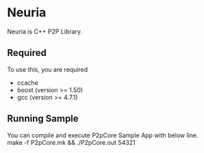 Neuria
================================
Neuria is C++ P2P Library.  

Required
--------------------------------
To use this, you are required   
* ccache
* boost (version >= 1.50)
* gcc (version >= 4.7.1)

Running Sample
--------------------------------
You can compile and execute P2pCore Sample App with below line.  
make -f P2pCore.mk && ./P2pCore.out 54321
